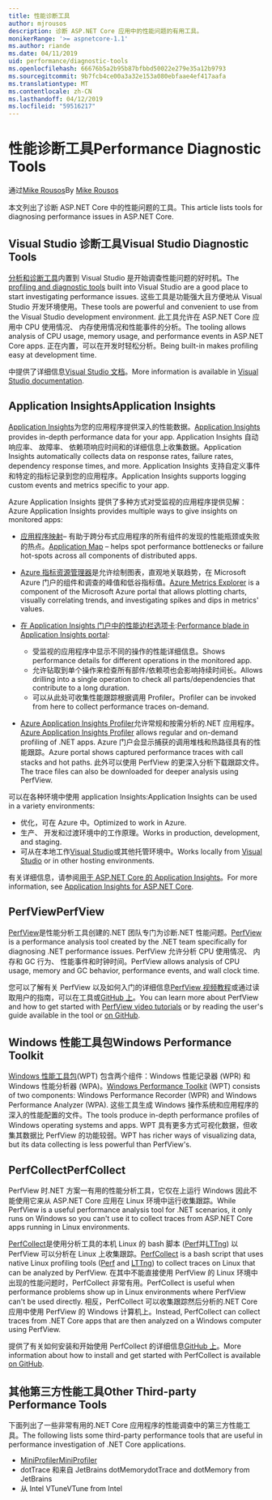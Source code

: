 ```yaml
---
title: 性能诊断工具
author: mjrousos
description: 诊断 ASP.NET Core 应用中的性能问题的有用工具。
monikerRange: '>= aspnetcore-1.1'
ms.author: riande
ms.date: 04/11/2019
uid: performance/diagnostic-tools
ms.openlocfilehash: 66676b5a2b95b87bfbbd50022e279e35a12b9793
ms.sourcegitcommit: 9b7fcb4ce00a3a32e153a080ebfaae4ef417aafa
ms.translationtype: MT
ms.contentlocale: zh-CN
ms.lasthandoff: 04/12/2019
ms.locfileid: "59516217"
---
```

# <a name="performance-diagnostic-tools"></a><span data-ttu-id="f5ed2-103">性能诊断工具</span><span class="sxs-lookup"><span data-stu-id="f5ed2-103">Performance Diagnostic Tools</span></span>

<span data-ttu-id="f5ed2-104">通过[Mike Rousos](https://github.com/mjrousos)</span><span class="sxs-lookup"><span data-stu-id="f5ed2-104">By [Mike Rousos](https://github.com/mjrousos)</span></span>

<span data-ttu-id="f5ed2-105">本文列出了诊断 ASP.NET Core 中的性能问题的工具。</span><span class="sxs-lookup"><span data-stu-id="f5ed2-105">This article lists tools for diagnosing performance issues in ASP.NET Core.</span></span>

## <a name="visual-studio-diagnostic-tools"></a><span data-ttu-id="f5ed2-106">Visual Studio 诊断工具</span><span class="sxs-lookup"><span data-stu-id="f5ed2-106">Visual Studio Diagnostic Tools</span></span>

<span data-ttu-id="f5ed2-107">[分析和诊断工具](/visualstudio/profiling)内置到 Visual Studio 是开始调查性能问题的好时机。</span><span class="sxs-lookup"><span data-stu-id="f5ed2-107">The [profiling and diagnostic tools](/visualstudio/profiling) built into Visual Studio are a good place to start investigating performance issues.</span></span> <span data-ttu-id="f5ed2-108">这些工具是功能强大且方便地从 Visual Studio 开发环境使用。</span><span class="sxs-lookup"><span data-stu-id="f5ed2-108">These tools are powerful and convenient to use from the Visual Studio development environment.</span></span> <span data-ttu-id="f5ed2-109">此工具允许在 ASP.NET Core 应用中 CPU 使用情况、 内存使用情况和性能事件的分析。</span><span class="sxs-lookup"><span data-stu-id="f5ed2-109">The tooling allows analysis of CPU usage, memory usage, and performance events in ASP.NET Core apps.</span></span> <span data-ttu-id="f5ed2-110">正在内置，可以在开发时轻松分析。</span><span class="sxs-lookup"><span data-stu-id="f5ed2-110">Being built-in makes profiling easy at development time.</span></span>

<span data-ttu-id="f5ed2-111">中提供了详细信息[Visual Studio 文档](/visualstudio/profiling/profiling-overview)。</span><span class="sxs-lookup"><span data-stu-id="f5ed2-111">More information is available in [Visual Studio documentation](/visualstudio/profiling/profiling-overview).</span></span>

## <a name="application-insights"></a><span data-ttu-id="f5ed2-112">Application Insights</span><span class="sxs-lookup"><span data-stu-id="f5ed2-112">Application Insights</span></span>

<span data-ttu-id="f5ed2-113">[Application Insights](/azure/application-insights/app-insights-overview)为您的应用程序提供深入的性能数据。</span><span class="sxs-lookup"><span data-stu-id="f5ed2-113">[Application Insights](/azure/application-insights/app-insights-overview) provides in-depth performance data for your app.</span></span> <span data-ttu-id="f5ed2-114">Application Insights 自动响应率、 故障率、 依赖项响应时间和的详细信息上收集数据。</span><span class="sxs-lookup"><span data-stu-id="f5ed2-114">Application Insights automatically collects data on response rates, failure rates, dependency response times, and more.</span></span> <span data-ttu-id="f5ed2-115">Application Insights 支持自定义事件和特定的指标记录到您的应用程序。</span><span class="sxs-lookup"><span data-stu-id="f5ed2-115">Application Insights supports logging custom events and metrics specific to your app.</span></span>

<span data-ttu-id="f5ed2-116">Azure Application Insights 提供了多种方式对受监视的应用程序提供见解：</span><span class="sxs-lookup"><span data-stu-id="f5ed2-116">Azure Application Insights provides multiple ways to give insights on monitored apps:</span></span>

- <span data-ttu-id="f5ed2-117">[应用程序映射](/azure/application-insights/app-insights-app-map)– 有助于跨分布式应用程序的所有组件的发现的性能瓶颈或失败的热点。</span><span class="sxs-lookup"><span data-stu-id="f5ed2-117">[Application Map](/azure/application-insights/app-insights-app-map) – helps spot performance bottlenecks or failure hot-spots across all components of distributed apps.</span></span>
- <span data-ttu-id="f5ed2-118">[Azure 指标资源管理器](/azure/azure-monitor/platform/metrics-getting-started)是允许绘制图表，直观地关联趋势，在 Microsoft Azure 门户的组件和调查的峰值和低谷指标值。</span><span class="sxs-lookup"><span data-stu-id="f5ed2-118">[Azure Metrics Explorer](/azure/azure-monitor/platform/metrics-getting-started) is a component of the Microsoft Azure portal that allows plotting charts, visually correlating trends, and investigating spikes and dips in metrics' values.</span></span>
- <span data-ttu-id="f5ed2-119">[在 Application Insights 门户中的性能边栏选项卡](/azure/application-insights/app-insights-tutorial-performance):</span><span class="sxs-lookup"><span data-stu-id="f5ed2-119">[Performance blade in Application Insights portal](/azure/application-insights/app-insights-tutorial-performance):</span></span>

  - <span data-ttu-id="f5ed2-120">受监视的应用程序中显示不同的操作的性能详细信息。</span><span class="sxs-lookup"><span data-stu-id="f5ed2-120">Shows performance details for different operations in the monitored app.</span></span>
  - <span data-ttu-id="f5ed2-121">允许钻取到单个操作来检查所有部件/依赖项也会影响持续时间长。</span><span class="sxs-lookup"><span data-stu-id="f5ed2-121">Allows drilling into a single operation to check all parts/dependencies that contribute to a long duration.</span></span>
  - <span data-ttu-id="f5ed2-122">可以从此处可收集性能跟踪根据调用 Profiler。</span><span class="sxs-lookup"><span data-stu-id="f5ed2-122">Profiler can be invoked from here to collect performance traces on-demand.</span></span>

- <span data-ttu-id="f5ed2-123">[Azure Application Insights Profiler](/azure/azure-monitor/app/profiler)允许常规和按需分析的.NET 应用程序。</span><span class="sxs-lookup"><span data-stu-id="f5ed2-123">[Azure Application Insights Profiler](/azure/azure-monitor/app/profiler) allows regular and on-demand profiling of .NET apps.</span></span>  <span data-ttu-id="f5ed2-124">Azure 门户会显示捕获的调用堆栈和热路径具有的性能跟踪。</span><span class="sxs-lookup"><span data-stu-id="f5ed2-124">Azure portal shows captured performance traces with call stacks and hot paths.</span></span> <span data-ttu-id="f5ed2-125">此外可以使用 PerfView 的更深入分析下载跟踪文件。</span><span class="sxs-lookup"><span data-stu-id="f5ed2-125">The trace files can also be downloaded for deeper analysis using PerfView.</span></span>

<span data-ttu-id="f5ed2-126">可以在各种环境中使用 application Insights:</span><span class="sxs-lookup"><span data-stu-id="f5ed2-126">Application Insights can be used in a variety environments:</span></span>

- <span data-ttu-id="f5ed2-127">优化，可在 Azure 中。</span><span class="sxs-lookup"><span data-stu-id="f5ed2-127">Optimized to work in Azure.</span></span>
- <span data-ttu-id="f5ed2-128">生产、 开发和过渡环境中的工作原理。</span><span class="sxs-lookup"><span data-stu-id="f5ed2-128">Works in production, development, and staging.</span></span>
- <span data-ttu-id="f5ed2-129">可从在本地工作[Visual Studio](/azure/application-insights/app-insights-visual-studio)或其他托管环境中。</span><span class="sxs-lookup"><span data-stu-id="f5ed2-129">Works locally from [Visual Studio](/azure/application-insights/app-insights-visual-studio) or in other hosting environments.</span></span>

<span data-ttu-id="f5ed2-130">有关详细信息，请参阅[用于 ASP.NET Core 的 Application Insights](/azure/application-insights/app-insights-asp-net-core)。</span><span class="sxs-lookup"><span data-stu-id="f5ed2-130">For more information, see [Application Insights for ASP.NET Core](/azure/application-insights/app-insights-asp-net-core).</span></span>

## <a name="perfview"></a><span data-ttu-id="f5ed2-131">PerfView</span><span class="sxs-lookup"><span data-stu-id="f5ed2-131">PerfView</span></span>

<span data-ttu-id="f5ed2-132">[PerfView](https://github.com/Microsoft/perfview)是性能分析工具创建的.NET 团队专门为诊断.NET 性能问题。</span><span class="sxs-lookup"><span data-stu-id="f5ed2-132">[PerfView](https://github.com/Microsoft/perfview) is a performance analysis tool created by the .NET team specifically for diagnosing .NET performance issues.</span></span> <span data-ttu-id="f5ed2-133">PerfView 允许分析 CPU 使用情况、 内存和 GC 行为、 性能事件和时钟时间。</span><span class="sxs-lookup"><span data-stu-id="f5ed2-133">PerfView allows analysis of CPU usage, memory and GC behavior, performance events, and wall clock time.</span></span>

<span data-ttu-id="f5ed2-134">您可以了解有关 PerfView 以及如何入门的详细信息[PerfView 视频教程](http://channel9.msdn.com/Series/PerfView-Tutorial)或通过读取用户的指南，可以在工具或[GitHub 上](https://github.com/Microsoft/perfview)。</span><span class="sxs-lookup"><span data-stu-id="f5ed2-134">You can learn more about PerfView and how to get started with [PerfView video tutorials](http://channel9.msdn.com/Series/PerfView-Tutorial) or by reading the user's guide available in the tool or [on GitHub](https://github.com/Microsoft/perfview).</span></span>

## <a name="windows-performance-toolkit"></a><span data-ttu-id="f5ed2-135">Windows 性能工具包</span><span class="sxs-lookup"><span data-stu-id="f5ed2-135">Windows Performance Toolkit</span></span>

<span data-ttu-id="f5ed2-136">[Windows 性能工具包](/windows-hardware/test/wpt/)(WPT) 包含两个组件：Windows 性能记录器 (WPR) 和 Windows 性能分析器 (WPA)。</span><span class="sxs-lookup"><span data-stu-id="f5ed2-136">[Windows Performance Toolkit](/windows-hardware/test/wpt/) (WPT) consists of two components: Windows Performance Recorder (WPR) and Windows Performance Analyzer (WPA).</span></span> <span data-ttu-id="f5ed2-137">这些工具生成 Windows 操作系统和应用程序的深入的性能配置的文件。</span><span class="sxs-lookup"><span data-stu-id="f5ed2-137">The tools produce in-depth performance profiles of Windows operating systems and apps.</span></span> <span data-ttu-id="f5ed2-138">WPT 具有更多方式可视化数据，但收集其数据比 PerfView 的功能较弱。</span><span class="sxs-lookup"><span data-stu-id="f5ed2-138">WPT has richer ways of visualizing data, but its data collecting is less powerful than PerfView's.</span></span>

## <a name="perfcollect"></a><span data-ttu-id="f5ed2-139">PerfCollect</span><span class="sxs-lookup"><span data-stu-id="f5ed2-139">PerfCollect</span></span>

<span data-ttu-id="f5ed2-140">PerfView 时.NET 方案一有用的性能分析工具，它仅在上运行 Windows 因此不能使用它来从 ASP.NET Core 应用在 Linux 环境中运行收集跟踪。</span><span class="sxs-lookup"><span data-stu-id="f5ed2-140">While PerfView is a useful performance analysis tool for .NET scenarios, it only runs on Windows so you can't use it to collect traces from ASP.NET Core apps running in Linux environments.</span></span>

<span data-ttu-id="f5ed2-141">[PerfCollect](https://github.com/dotnet/coreclr/blob/master/Documentation/project-docs/linux-performance-tracing.md)是使用分析工具的本机 Linux 的 bash 脚本 ([Perf](https://perf.wiki.kernel.org/index.php/Main_Page)并[LTTng](https://lttng.org/)) 以 PerfView 可以分析在 Linux 上收集跟踪。</span><span class="sxs-lookup"><span data-stu-id="f5ed2-141">[PerfCollect](https://github.com/dotnet/coreclr/blob/master/Documentation/project-docs/linux-performance-tracing.md) is a bash script that uses native Linux profiling tools ([Perf](https://perf.wiki.kernel.org/index.php/Main_Page) and [LTTng](https://lttng.org/)) to collect traces on Linux that can be analyzed by PerfView.</span></span> <span data-ttu-id="f5ed2-142">在其中不能直接使用 PerfView 的 Linux 环境中出现的性能问题时，PerfCollect 非常有用。</span><span class="sxs-lookup"><span data-stu-id="f5ed2-142">PerfCollect is useful when performance problems show up in Linux environments where PerfView can't be used directly.</span></span> <span data-ttu-id="f5ed2-143">相反，PerfCollect 可以收集跟踪然后分析的.NET Core 应用中使用 PerfView 的 Windows 计算机上。</span><span class="sxs-lookup"><span data-stu-id="f5ed2-143">Instead, PerfCollect can collect traces from .NET Core apps that are then analyzed on a Windows computer using PerfView.</span></span>

<span data-ttu-id="f5ed2-144">提供了有关如何安装和开始使用 PerfCollect 的详细信息[GitHub 上](https://github.com/dotnet/coreclr/blob/master/Documentation/project-docs/linux-performance-tracing.md)。</span><span class="sxs-lookup"><span data-stu-id="f5ed2-144">More information about how to install and get started with PerfCollect is available [on GitHub](https://github.com/dotnet/coreclr/blob/master/Documentation/project-docs/linux-performance-tracing.md).</span></span>

## <a name="other-third-party-performance-tools"></a><span data-ttu-id="f5ed2-145">其他第三方性能工具</span><span class="sxs-lookup"><span data-stu-id="f5ed2-145">Other Third-party Performance Tools</span></span>

<span data-ttu-id="f5ed2-146">下面列出了一些非常有用的.NET Core 应用程序的性能调查中的第三方性能工具。</span><span class="sxs-lookup"><span data-stu-id="f5ed2-146">The following lists some third-party performance tools that are useful in performance investigation of .NET Core applications.</span></span>

- [<span data-ttu-id="f5ed2-147">MiniProfiler</span><span class="sxs-lookup"><span data-stu-id="f5ed2-147">MiniProfiler</span></span>](https://miniprofiler.com/)
- <span data-ttu-id="f5ed2-148">dotTrace 和来自 JetBrains dotMemory</span><span class="sxs-lookup"><span data-stu-id="f5ed2-148">dotTrace and dotMemory from JetBrains</span></span>
- <span data-ttu-id="f5ed2-149">从 Intel VTune</span><span class="sxs-lookup"><span data-stu-id="f5ed2-149">VTune from Intel</span></span>
